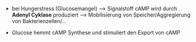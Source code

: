 - bei Hungerstress (Glucosemangel) --> Signalstoff cAMP wird durch **Adenyl Cyklase** produziert 
--> Mobilisierung von Speicher/Aggregierung von Bakterienzellen/...

- Glucose hemmt cAMP Synthese und stimuliert den Export von cAMP 